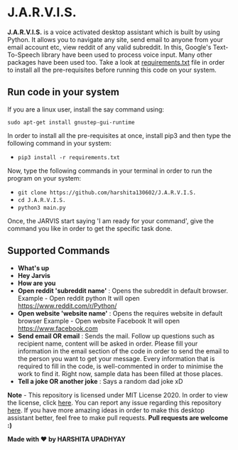 # J.A.R.V.I.S. 

**J.A.R.V.I.S.** is a voice activated desktop assistant which is built by using Python. It allows you to navigate any site, send email to anyone from your email account etc, view reddit of any valid subreddit. In this, Google's Text-To-Speech library have been used to process voice input. Many other packages have been used too. Take a look at [requirements.txt](https://github.com/harshita130602/J.A.R.V.I.S./blob/master/requirements.txt) file in order to install all the pre-requisites before running this code on your system.

## Run code in your system 
If you are a linux user, install the say command using:
```
sudo apt-get install gnustep-gui-runtime
```
In order to install all the pre-requisites at once, install pip3 and then type the following command in your system:
* `pip3 install -r requirements.txt`


Now, type the following commands in your terminal in order to run the program on your system: 
* `git clone https://github.com/harshita130602/J.A.R.V.I.S.`
* `cd J.A.R.V.I.S.`
* `python3 main.py`

Once, the JARVIS start saying 'I am ready for your command', give the command you like in order to get the specific task done.

## Supported Commands
* **What's up**
* **Hey Jarvis**
* **How are you**
* **Open reddit 'subreddit name'** : Opens the subreddit in default browser.
    Example - Open reddit python
    It will open https://www.reddit.com/r/Python/
* **Open website 'website name'** : Opens the requires website in default browser
    Example - Open website Facebook
    It will open https://www.facebook.com
* **Send email OR email** : Sends the mail. Follow up questions such as recipient name, content will be asked in order.
Please fill your information in the email section of the code in order to send the email to the person you want to get your message. Every information that is required to fill in the code, is well-commented in order to minimise the work to find it. Right now, sample data has been filled at those places.
* **Tell a joke OR another joke** : Says a random dad joke xD

**Note** - This repository is licensed under MIT License 2020. In order to view the license, click [here](https://github.com/harshita130602/J.A.R.V.I.S./blob/master/LICENSE). You can report any issue regarding this repository [here](https://github.com/harshita130602/J.A.R.V.I.S./issues). If you have more amazing ideas in order to make this desktop assistant better, feel free to make pull requests. **Pull requests are welcome :)**

                    
                    
                    
**Made with :heart: by HARSHITA UPADHYAY**

